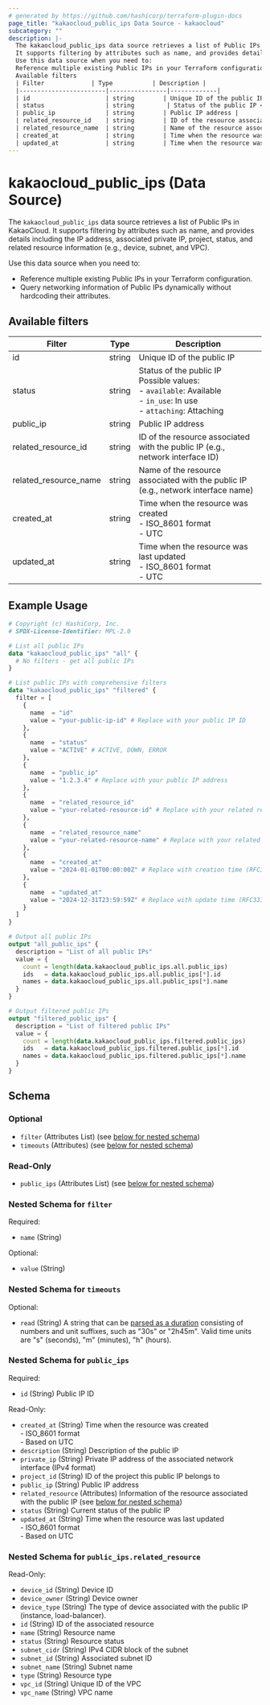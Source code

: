 ```yaml
---
# generated by https://github.com/hashicorp/terraform-plugin-docs
page_title: "kakaocloud_public_ips Data Source - kakaocloud"
subcategory: ""
description: |-
  The kakaocloud_public_ips data source retrieves a list of Public IPs in KakaoCloud.
  It supports filtering by attributes such as name, and provides details including the IP address, associated private IP, project, status, and related resource information (e.g., device, subnet, and VPC).
  Use this data source when you need to:
  Reference multiple existing Public IPs in your Terraform configuration.Query networking information of Public IPs dynamically without hardcoding their attributes.
  Available filters
  | Filter             | Type           | Description |
  |------------------------|----------------|-------------|
  | id                     | string        | Unique ID of the public IP |
  | status                 | string         | Status of the public IP <br>Possible values: <br>- `available`: Available <br>- `in_use`: In use <br>- `attaching`: Attaching |
  | public_ip              | string        | Public IP address |
  | related_resource_id    | string        | ID of the resource associated with the public IP (e.g., network interface ID) |
  | related_resource_name  | string        | Name of the resource associated with the public IP (e.g., network interface name) |
  | created_at             | string        | Time when the resource was created <br>- ISO_8601 format <br>- UTC |
  | updated_at             | string        | Time when the resource was last updated <br>- ISO_8601 format <br>- UTC |
---
```


# kakaocloud_public_ips (Data Source)

The `kakaocloud_public_ips` data source retrieves a list of Public IPs in KakaoCloud.
It supports filtering by attributes such as name, and provides details including the IP address, associated private IP, project, status, and related resource information (e.g., device, subnet, and VPC).

Use this data source when you need to:

- Reference multiple existing Public IPs in your Terraform configuration.
- Query networking information of Public IPs dynamically without hardcoding their attributes.

## Available filters

| Filter             | Type           | Description |
|------------------------|----------------|-------------|
| id                     | string        | Unique ID of the public IP |
| status                 | string         | Status of the public IP <br>Possible values: <br>- `available`: Available <br>- `in_use`: In use <br>- `attaching`: Attaching |
| public_ip              | string        | Public IP address |
| related_resource_id    | string        | ID of the resource associated with the public IP (e.g., network interface ID) |
| related_resource_name  | string        | Name of the resource associated with the public IP (e.g., network interface name) |
| created_at             | string        | Time when the resource was created <br>- ISO_8601 format <br>- UTC |
| updated_at             | string        | Time when the resource was last updated <br>- ISO_8601 format <br>- UTC |

## Example Usage

```terraform
# Copyright (c) HashiCorp, Inc.
# SPDX-License-Identifier: MPL-2.0

# List all public IPs
data "kakaocloud_public_ips" "all" {
  # No filters - get all public IPs
}

# List public IPs with comprehensive filters
data "kakaocloud_public_ips" "filtered" {
  filter = [
    {
      name  = "id"
      value = "your-public-ip-id" # Replace with your public IP ID
    },
    {
      name  = "status"
      value = "ACTIVE" # ACTIVE, DOWN, ERROR
    },
    {
      name  = "public_ip"
      value = "1.2.3.4" # Replace with your public IP address
    },
    {
      name  = "related_resource_id"
      value = "your-related-resource-id" # Replace with your related resource ID
    },
    {
      name  = "related_resource_name"
      value = "your-related-resource-name" # Replace with your related resource name
    },
    {
      name  = "created_at"
      value = "2024-01-01T00:00:00Z" # Replace with creation time (RFC3339 format)
    },
    {
      name  = "updated_at"
      value = "2024-12-31T23:59:59Z" # Replace with update time (RFC3339 format)
    }
  ]
}

# Output all public IPs
output "all_public_ips" {
  description = "List of all public IPs"
  value = {
    count = length(data.kakaocloud_public_ips.all.public_ips)
    ids   = data.kakaocloud_public_ips.all.public_ips[*].id
    names = data.kakaocloud_public_ips.all.public_ips[*].name
  }
}

# Output filtered public IPs
output "filtered_public_ips" {
  description = "List of filtered public IPs"
  value = {
    count = length(data.kakaocloud_public_ips.filtered.public_ips)
    ids   = data.kakaocloud_public_ips.filtered.public_ips[*].id
    names = data.kakaocloud_public_ips.filtered.public_ips[*].name
  }
}
```

<!-- schema generated by tfplugindocs -->
## Schema

### Optional

- `filter` (Attributes List) (see [below for nested schema](#nestedatt--filter))
- `timeouts` (Attributes) (see [below for nested schema](#nestedatt--timeouts))

### Read-Only

- `public_ips` (Attributes List) (see [below for nested schema](#nestedatt--public_ips))

<a id="nestedatt--filter"></a>
### Nested Schema for `filter`

Required:

- `name` (String)

Optional:

- `value` (String)


<a id="nestedatt--timeouts"></a>
### Nested Schema for `timeouts`

Optional:

- `read` (String) A string that can be [parsed as a duration](https://pkg.go.dev/time#ParseDuration) consisting of numbers and unit suffixes, such as "30s" or "2h45m". Valid time units are "s" (seconds), "m" (minutes), "h" (hours).


<a id="nestedatt--public_ips"></a>
### Nested Schema for `public_ips`

Required:

- `id` (String) Public IP ID

Read-Only:

- `created_at` (String) Time when the resource was created <br/> - ISO_8601 format <br/> - Based on UTC
- `description` (String) Description of the public IP
- `private_ip` (String) Private IP address of the associated network interface (IPv4 format)
- `project_id` (String) ID of the project this public IP belongs to
- `public_ip` (String) Public IP address
- `related_resource` (Attributes) Information of the resource associated with the public IP (see [below for nested schema](#nestedatt--public_ips--related_resource))
- `status` (String) Current status of the public IP
- `updated_at` (String) Time when the resource was last updated <br/> - ISO_8601 format <br/> - Based on UTC

<a id="nestedatt--public_ips--related_resource"></a>
### Nested Schema for `public_ips.related_resource`

Read-Only:

- `device_id` (String) Device ID
- `device_owner` (String) Device owner
- `device_type` (String) The type of device associated with the public IP (instance, load-balancer).
- `id` (String) ID of the associated resource
- `name` (String) Resource name
- `status` (String) Resource status
- `subnet_cidr` (String) IPv4 CIDR block of the subnet
- `subnet_id` (String) Associated subnet ID
- `subnet_name` (String) Subnet name
- `type` (String) Resource type
- `vpc_id` (String) Unique ID of the VPC
- `vpc_name` (String) VPC name
